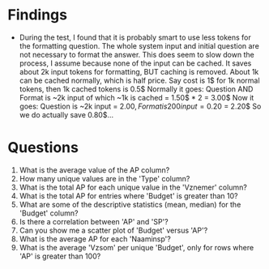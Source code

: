 # Findings
* During the test, I found that it is probably smart to use less tokens for the formatting question. The whole system input and initial question are not necessary to format the answer. This does seem to slow down the process, I assume because none of the input can be cached. It saves about 2k input tokens for formatting, BUT caching is removed. 
About 1k can be cached normally, which is half price.
Say cost is 1$ for 1k normal tokens, then 1k cached tokens is 0.5$
Normally it goes: Question AND Format is ~2k input of which ~1k is cached = 1.50$ * 2 = 3.00$
Now it goes: Question is ~2k input = 2.00$, Format is 200 input = 0.20$ = 2.20$
So we do actually save 0.80$...

# Questions
1. What is the average value of the AP column?
2. How many unique values are in the 'Type' column?
3. What is the total AP for each unique value in the 'Vznemer' column?
4. What is the total AP for entries where 'Budget' is greater than 10?
5. What are some of the descriptive statistics (mean, median) for the 'Budget' column?
6. Is there a correlation between 'AP' and 'SP'?
7. Can you show me a scatter plot of 'Budget' versus 'AP'?
8. What is the average AP for each 'Naaminsp'?
9. What is the average 'Vzsom' per unique 'Budget', only for rows where 'AP' is greater than 100?